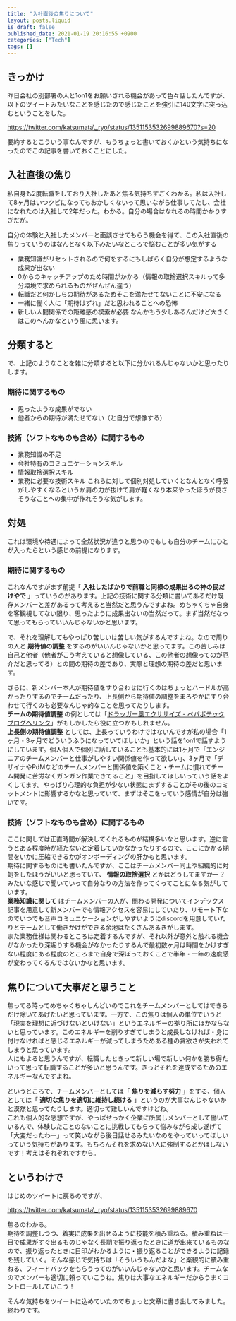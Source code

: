 ```yaml
---
title: "入社直後の焦りについて"
layout: posts.liquid
is_draft: false
published_date: 2021-01-19 20:16:55 +0900
categories: ["Tech"]
tags: []
---
```


## きっかけ
昨日会社の別部署の人と1on1をお願いされる機会があって色々話したんですが、以下のツイートみたいなことを感じたので感じたことを強引に140文字に突っ込むということをした。

https://twitter.com/katsumata\_ryo/status/1351153532699889670?s=20

要約するとこういう事なんですが、もうちょっと書いておくかという気持ちになったのでこの記事を書いておくことにした。

## 入社直後の焦り
私自身も2度転職をしており入社したあと焦る気持ちすごくわかる。私は入社して8ヶ月はいつクビになってもおかしくないって思いながら仕事してたし、会社になれたのは入社して2年だった。わかる。自分の場合はなれるの時間かかりすぎだが。

自分の体験と入社したメンバーと面談させてもらう機会を得て、この入社直後の焦りっていうのはなんとなく以下みたいなところで悩むことが多い気がする

- 業務知識がリセットされるので何をするにもしばらく自分が想定するような成果が出ない
- 0からのキャッチアップのため時間がかかる（情報の取捨選択スキルって多分環境で求められるものがぜんぜん違う）
- 転職だと何かしらの期待があるためそこを満たせてないことに不安になる
- 一緒に働く人に「期待はずれ」だと思われることへの恐怖
- 新しい人間関係での距離感の模索が必要
なんかもう少しあるんだけど大きくはこのへんかなという風に思います。

## 分類すると
で、上記のようなことを雑に分類すると以下に分かれるんじゃないかと思ったりします。

### 期待に関するもの
- 思ったような成果がでない
- 他者からの期待が満たせてない（と自分で想像する）
### 技術（ソフトなものも含め）に関するもの
- 業務知識の不足
- 会社特有のコミュニケーションスキル
- 情報取捨選択スキル
- 業務に必要な技術スキル
これらに対して個別対処していくとなんとなく呼吸がしやすくなるというか肩の力が抜けて肩が軽くなり本来やったほうが良さそうなことへの集中が作れそうな気がします。

## 対処
これは環境や待遇によって全然状況が違うと思うのでもしも自分のチームにひとが入ったらという感じの前提になります。

### 期待に関するもの
これなんですがまず前提「 **入社したばかりで前職と同様の成果出るの神の民だけやで** 」っていうのがあります。上記の技術に関する分類に書いてあるだけ既存メンバーと差があるって考えると当然だと思うんですよね。めちゃくちゃ自身を客観視してない限り、思ったように成果出ないの当然だって。まず当然だなって思ってもらっていいんじゃないかと思います。

で、それを理解してもやっぱり苦しいは苦しい気がするんですよね。なので周りの人と **期待値の調整** をするのがいいんじゃないかと思ってます。この苦しみは自己と他者（他者がこう考えていると想像している、この他者の想像ってのが厄介だと思ってる）との間の期待の差であり、実際と理想の期待の差だと思います。

さらに、新メンバー本人が期待値をすり合わせに行くのはちょっとハードルが高かったりするのでチームだったり、上長側から期待値の調整をまろやかにすり合わせて行くのも必要なんじゃ的なことを思ってたりします。  
**チームの期待値調整** の例としては「[ドラッガー風エクササイズ - ペパボテックブログへリンク](https://tech.pepabo.com/2017/07/07/the-drucker-exercise/)」がもしかしたら役に立つかもしれません。  
**上長側の期待値調整** としては、上長っていうわけではないんですが私の場合「1ヶ月・3ヶ月でどういうふうになっていてほしいか」という話を1on1で話すようにしています。個人個人で個別に話していることも基本的には1ヶ月で「エンジニアのチームメンバーと仕事がしやすい関係値を作って欲しい」、3ヶ月で「デザイナやPdMなどのチームメンバーと関係値を築くこと・チームに慣れてチーム開発に苦労なくガンガン作業できてること」を目指してほしいっていう話をよくしてます。やっぱり心理的な負担が少ない状態にまずすることがその後のコミットメントに影響するかなと思っていて、まずはそこをっていう感情が自分は強いです。

### 技術（ソフトなものも含め）に関するもの
ここに関しては正直時間が解決してくれるものが結構多いなと思います。逆に言うとある程度時が経たないと定着していかなかったりするので、ここにかかる期間をいかに圧縮できるかがオンボーディングの肝かもと思います。  
期待に関するものにも書いたんですが、ここはチームメンバー同士や組織的に対処をしたほうがいいと思っていて、 **情報の取捨選択** とかはどうしてますかー？みたいな感じで聞いていって自分なりの方法を作ってくってことになる気がしています。  
**業務知識に関して** はチームメンバーの人が、関わる開発についてインデックス記事を用意して新メンバーでも情報アクセスを容易にしていたり、リモート下なのでいつでも音声コミュニケーションがしやすいようにdiscordを用意していたりとチームとして働きかけができる余地はたくさんあるきがします。  
また業務仕様は関わるところは定着するんですが、それ以外が意外と触れる機会がなかったり深堀りする機会がなかったりするんで最初数ヶ月は時間をかけすぎない程度にある程度のところまで自身で深ぼっておくことで半年・一年の速度感が変わってくるんではないかなと思います。

## 焦りについて大事だと思うこと
焦ってる時ってめちゃくちゃしんどいのでこれをチームメンバーとしてはできるだけ除いてあげたいと思っています。一方で、この焦りは個人の単位でいうと「現実を理想に近づけないといけない」というエネルギーの拠り所にほかならないと思っています。このエネルギーを削りすぎてしまうと成長しなければ・身に付けなければと感じるエネルギーが減ってしまうためある種の貪欲さが失われてしまうと思っています。  
人にもよると思うんですが、転職したときって新しい場で新しい何かを勝ち得たいって思って転職することが多いと思うんです。きっとそれを達成するためのエネルギーなんですよね。

というところで、チームメンバーとしては「 **焦りを減らす努力** 」をする、個人としては「 **適切な焦りを適切に維持し続ける** 」というのが大事なんじゃないかと漠然と思ってたりします。適切って難しいんですけどね。  
これも個人的な感想ですが、やっぱせっかく企業に所属しメンバーとして働いているんで、体験したことのないことに挑戦してもらって悩みながら成し遂げて「大変だったわー」って笑いながら後日話せるみたいなのをやっていってほしいっていう気持ちがあります。もちろんそれを求めない人に強制するとかはしないです！考えはそれぞれですから。

## というわけで
はじめのツイートに戻るのですが、

https://twitter.com/katsumata\_ryo/status/1351153532699889670

焦るのわかる。  
期待を調整しつつ、着実に成果を出せるように技能を積み重ねる。積み重ねは一日で成果がすぐ出るものじゃなく長期で振り返ったときに道が出来ているものなので、振り返ったときに目印がわかるように・振り返ることができるように記録を残していく。そんな感じで気持ちは「そういうもんだよな」と楽観的に積み重ねる、フィードバックをもらうってのがいいんじゃないかと思います。チームなのでメンバーも適切に頼っていこうね。焦りは大事なエネルギーだからうまくコントロールしていこう！

そんな気持ちをツイートに込めていたのでちょっと文章に書き出してみました。終わりです。


